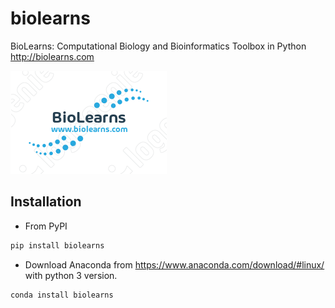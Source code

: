 # biolearns
BioLearns: Computational Biology and Bioinformatics Toolbox in Python http://biolearns.com

![BioLearns](figures/logo.png)

## Installation

* From PyPI

```bash
pip install biolearns
```


* Download Anaconda from https://www.anaconda.com/download/#linux/ with python 3 version.

```bash
conda install biolearns
```

